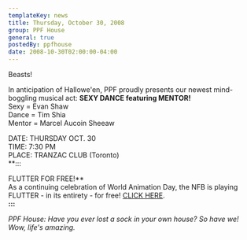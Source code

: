 ```yaml
---
templateKey: news
title: Thursday, October 30, 2008
group: PPF House
general: true
postedBy: ppfhouse
date: 2008-10-30T02:00:00-04:00
---
```

Beasts!   
   
 In anticipation of Hallowe'en, PPF proudly presents our newest mind-boggling musical act: **SEXY DANCE featuring MENTOR!**   
 Sexy = Evan Shaw   
 Dance = Tim Shia   
 Mentor = Marcel Aucoin Sheeaw   
   
 DATE: THURSDAY OCT. 30   
 TIME: 7:30 PM   
 PLACE: TRANZAC CLUB (Toronto)   
 **:::   
   
 FLUTTER FOR FREE!**   
 As a continuing celebration of World Animation Day, the NFB is playing FLUTTER - in its entirety - for free! [CLICK HERE](http://nfb.ca/webextension/get-animated/?fid=1#player).   
 **:::**   
   
 *PPF House: Have you ever lost a sock in your own house? So have we! Wow, life's amazing.*
